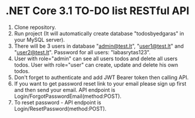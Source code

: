 # .NET Core 3.1 TO-DO list RESTful API
1. Clone repository.
2. Run project (It will automatically create database "todosbyedgaras" in your MySQL server).
3. There will be 3 users in database "admin@test.lt", "user1@test.lt" and "user2@test.lt". Password for all users: "labasrytas123".
4. User with role="admin" can see all users todos and delete all users todos. User with role="user" can create, update and delete his own todos.
5. Don't forget to authenticate and add JWT Bearer token then calling API.
6. If you want to get password reset link to your email please sign up first and then send your email. API endpoint is Login/ForgotPasswordEmail(method:POST).
7. To reset password - API endpoint is Login/ResetPassword(method:POST).
